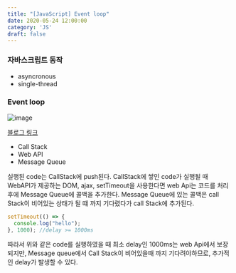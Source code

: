 ```yaml
---
title: "[JavaScript] Event loop"
date: 2020-05-24 12:00:00
category: 'JS'
draft: false
---
```


### 자바스크립트 동작

- asyncronous
- single-thread

### Event loop

![image](/image/Architecture.png)

[블로그 링크](https://medium.com/front-end-weekly/javascript-event-loop-explained-4cd26af121d4)

- Call Stack
- Web API
- Message Queue

실행된 code는 CallStack에 push된다.
CallStack에 쌓인 code가 실행될 때 WebAPI가 제공하는 DOM, ajax, setTimeout을 사용한다면 web Api는 코드를 처리후에 Message Queue에 콜백을 추가한다.
Message Queue에 있는 콜백은 call Stack이 비어있는 상태가 될 떄 까지 기다렸다가 call Stack에 추가된다.

```javascript
setTimeout(() => {
  console.log("hello");
}, 1000); //delay >= 1000ms
```

따라서 위와 같은 code를 실행하였을 때 최소 delay인 1000ms는 web Api에서 보장되지만, Message queue에서 Call Stack이 비어있을때 까지 기다려야하므로, 추가적인 delay가 발생할 수 있다.
